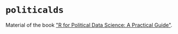 # `politicalds`

Material of the book ["R for Political Data Science: A Practical Guide"](https://www.routledge.com/R-for-Political-Data-Science-A-Practical-Guide/Urdinez-Cruz/p/book/9780367818890).
